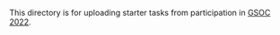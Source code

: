 This directory is for uploading starter tasks from participation in [GSOC 2022](https://summerofcode.withgoogle.com/programs/2022/organizations/responsible-ai-and-human-centred-technology).
